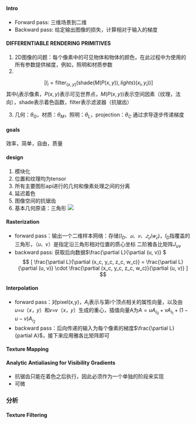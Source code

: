 ###
#### Intro
- Forward pass: 三维场景到二维
- Backward pass: 给定输出图像的损失，计算相对于输入的梯度
#### DIFFERENTIABLE RENDERING PRIMITIVES
1. 2D图像的问题：每个像素中的可见物体和物体的颜色，在此过程中为使用的所有参数提供梯度，例如，照明和材质参数
2. 
$$
[ I_i = \text{filter}_{(x, y)} ( \text{shade} (M(P(x,y)),lights)(x_{i}, y_{i})) ]
$$
其中$I_{i}$表示像素，$P(x,y)$表示可见世界点，$M(P(x,y))$表示空间因素（纹理，法向），$\text{shade}$表示着色函数，$\text{filter}$表示滤波器（抗锯齿）

3. 几何：$\theta_{G}$，材质：$\theta_{M}$，照明：$\theta_{L}$，projection：$\theta_{C}$
通过求导逐步传递梯度
#### goals
效率，简单，自由，质量
#### design
1. 模块化
2. 位置和纹理均为tensor
3. 所有主要图形api进行的几何和像素处理之间的分离
4. 延迟着色
5. 图像空间的抗锯齿
6. 基本几何原语：三角形
![](nvdiffrast.png)
#### Rasterization
- forward pass：输出一个二维样本网络：存储$(I_{D}、𝑢、𝑣、𝑧_{𝑐}/𝑤_{𝑐})$，$I_{D}$指覆盖的三角形，（𝑢、𝑣）是指定沿三角形相对位置的质心坐标
二阶雅各比矩阵$J_{uv}$
- backward pass:
获取后向数据$\frac{\partial L}{\partial (u, v)} $
$$
[ \frac{\partial L}{\partial (x_c, y_c, z_c, w_c)} = \frac{\partial L}{\partial (u, v)} \cdot \frac{\partial (x_c, y_c, z_c, w_c)}{\partial (u, v)} ]
$$
####  Interpolation
- forward pass：对pixel(x,y)，$A_{i}$表示与第i个顶点相关的属性向量，以及由𝑢=𝑢（𝑥，𝑦）和𝑣=𝑣（𝑥，𝑦）生成的重心，插值向量A为$A=uA_{i_{0}} + vA_{i_{1}} + (1 - u - v)A_{i_{2}}$
- backward pass：后向传递的输入为每个像素的梯度$\frac{\partial L}{partial A}$，接下来应用雅各比矩阵即可
#### Texture Mapping
#### Analytic Antialiasing for Visibility Gradients
- 抗锯齿只能在着色之后执行，因此必须作为一个单独的阶段来实现
- 可微
### 分析
#### Texture Filtering